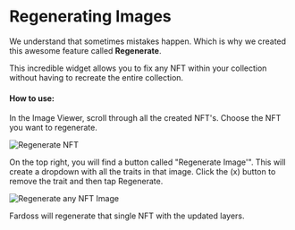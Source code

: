 # Regenerating Images

We understand that sometimes mistakes happen. Which is why we created this awesome feature called **Regenerate**. 

This incredible widget allows you to fix any NFT within your collection without having to recreate the entire collection.

#### How to use:

In the Image Viewer, scroll through all the created NFT's. Choose the NFT you want to regenerate.

![Regenerate NFT](https://s3.amazonaws.com/cdn.fardoss.com/docs_content/Regenerate-image.png)

On the top right, you will find a button called "Regenerate Image'". This will create a dropdown with all the traits in that image. Click the (x) button to remove the trait and then tap Regenerate. 

![Regenerate any NFT Image](https://s3.amazonaws.com/cdn.fardoss.com/docs_content/Regenerate-image-Widget.png)

Fardoss will regenerate that single NFT with the updated layers.
